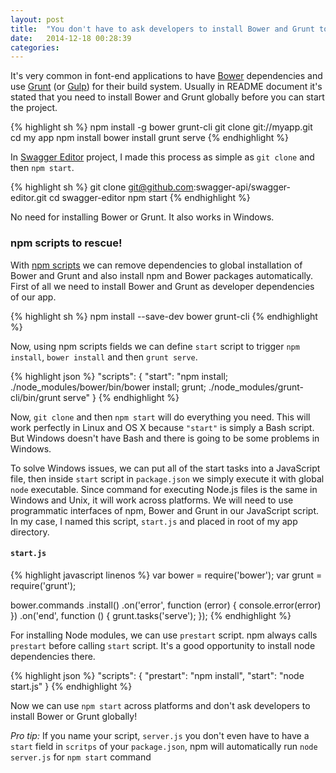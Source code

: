 ```yaml
---
layout: post
title:  "You don't have to ask developers to install Bower and Grunt to start your app"
date:   2014-12-18 00:28:39
categories:
---
```


It's very common in font-end applications to have [Bower](http://bower.io/) dependencies and use [Grunt](http://gruntjs.com/) (or [Gulp](http://gulpjs.com/)) for their build system. Usually in README document it's stated that you need to install Bower and Grunt globally before you can start the project.

{% highlight sh %}
npm install -g bower grunt-cli
git clone git://myapp.git
cd my app
npm install
bower install
grunt serve
{% endhighlight %}

In [Swagger Editor](https://github.com/swagger-api/swagger-editor) project, I made this process as simple as `git clone` and then `npm start`.

{% highlight sh %}
git clone git@github.com:swagger-api/swagger-editor.git
cd swagger-editor
npm start
{% endhighlight %}

No need for installing Bower or Grunt. It also works in Windows.

### npm scripts to rescue!

With [npm scripts](https://docs.npmjs.com/misc/scripts) we can remove dependencies to global installation of Bower and Grunt and also install npm and Bower packages automatically. First of all we need to install Bower and Grunt as developer dependencies of our app.

{% highlight sh %}
npm install --save-dev bower grunt-cli
{% endhighlight %}

Now, using npm scripts fields we can define `start` script to trigger `npm install`, `bower install` and then `grunt serve`.

{% highlight json %}
"scripts": {
  "start": "npm install; ./node_modules/bower/bin/bower install; grunt; ./node_modules/grunt-cli/bin/grunt serve"
}
{% endhighlight %}

Now, `git clone` and then `npm start` will do everything you need. This will work perfectly in Linux and OS X because `"start"` is simply a Bash script. But Windows doesn't have Bash and there is going to be some problems in Windows.

To solve Windows issues, we can put all of the start tasks into a JavaScript file, then inside  `start` script in `package.json` we simply execute it with global `node` executable. Since command for executing Node.js files is the same in Windows and Unix, it will work across platforms.
We will need to use programmatic interfaces of npm, Bower and Grunt in our JavaScript script. In my case, I named this script, `start.js` and placed in root of my app directory.

#### `start.js`

{% highlight javascript linenos %}
var bower = require('bower');
var grunt = require('grunt');

bower.commands
  .install()
  .on('error', function (error) {
    console.error(error)
  })
  .on('end', function () {
    grunt.tasks('serve');
  });
{% endhighlight %}

For installing Node modules, we can use `prestart` script. npm always calls `prestart` before calling `start` script. It's a good opportunity to install node dependencies there.

{% highlight json %}
"scripts": {
    "prestart": "npm install",
    "start": "node start.js"
  }
{% endhighlight %}

Now we can use `npm start` across platforms and don't ask developers to install Bower or Grunt globally!

*Pro tip:* If you name your script, `server.js` you don't even have to have a `start` field in  `scritps` of your `package.json`, npm will automatically run `node server.js` for `npm start` command

